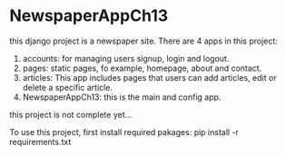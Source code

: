 # NewspaperAppCh13
this django project is a newspaper site. There are 4 apps in this project:
1. accounts:
  for managing users signup, login and logout.
2. pages:
  static pages, fo example, homepage, about and contact.
3. articles:
  This app includes pages that users can add articles, edit or delete a specific article.
 4. NewspaperAppCh13: 
  this is the main and config app.
 
 this project is not complete yet...
 
 To use this project, first install required pakages:
  pip install -r requirements.txt
